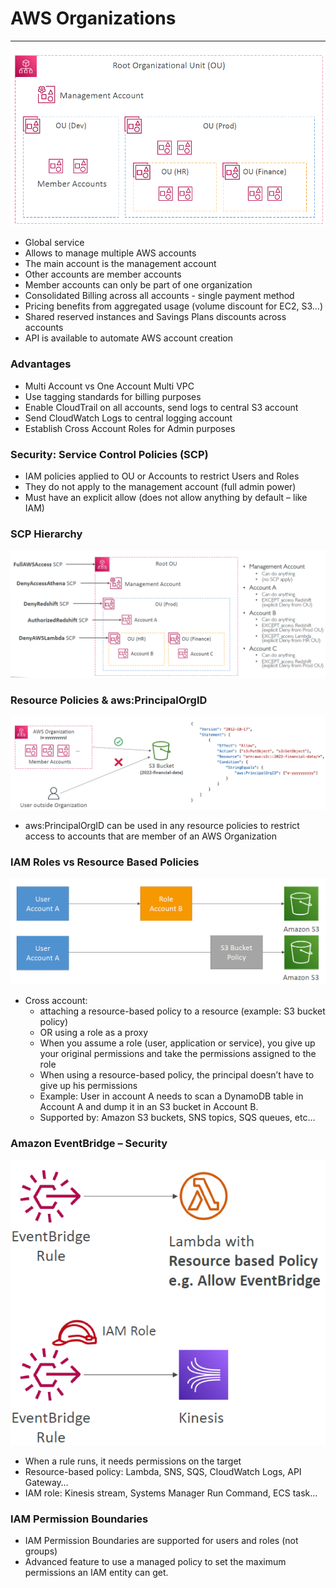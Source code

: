 # AWS Organizations

---
![AWS Organizations](../Image/AWS_Organization.png)
* Global service
* Allows to manage multiple AWS accounts
* The main account is the management account
* Other accounts are member accounts
* Member accounts can only be part of one organization
* Consolidated Billing across all accounts - single payment method
* Pricing benefits from aggregated usage (volume discount for EC2, S3…)
* Shared reserved instances and Savings Plans discounts across accounts
* API is available to automate AWS account creation
### Advantages
* Multi Account vs One Account Multi VPC
* Use tagging standards for billing purposes
* Enable CloudTrail on all accounts, send logs to central S3 account
* Send CloudWatch Logs to central logging account
* Establish Cross Account Roles for Admin purposes
### Security: Service Control Policies (SCP)
* IAM policies applied to OU or Accounts to restrict Users and Roles
* They do not apply to the management account (full admin power)
* Must have an explicit allow (does not allow anything by default – like IAM)
### SCP Hierarchy
![SCP Hierarchy](../Image/SCP_Hierarchy.png)
### Resource Policies & aws:PrincipalOrgID
![Organization Policies](../Image/Organization_policies.png)
* aws:PrincipalOrgID can be used in any resource policies to restrict access to accounts that are member of an AWS Organization
### IAM Roles vs Resource Based Policies
![Organization Roles](../Image/Organization_Roles.png)
* Cross account:
  * attaching a resource-based policy to a resource (example: S3 bucket policy)
  * OR using a role as a proxy
  * When you assume a role (user, application or service), you give up your
    original permissions and take the permissions assigned to the role
  * When using a resource-based policy, the principal doesn’t have to give up his
  permissions
  * Example: User in account A needs to scan a DynamoDB table in Account A
  and dump it in an S3 bucket in Account B.
  * Supported by: Amazon S3 buckets, SNS topics, SQS queues, etc…
### Amazon EventBridge – Security
![EventBridge](../Image/EventBridge.png)
* When a rule runs, it needs permissions on the target
* Resource-based policy: Lambda, SNS, SQS, CloudWatch Logs, API Gateway…
* IAM role: Kinesis stream, Systems Manager Run Command, ECS task…
### IAM Permission Boundaries
* IAM Permission Boundaries are supported for users and roles (not groups)
* Advanced feature to use a managed policy to set the maximum permissions an IAM entity can get.